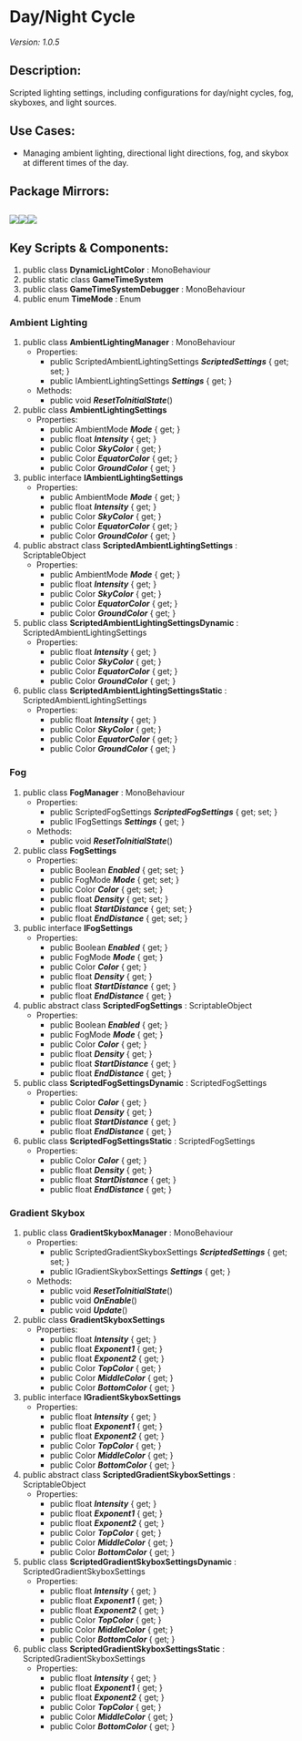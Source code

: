 # Day/Night Cycle
*Version: 1.0.5*
## Description: 
Scripted lighting settings, including configurations for day/night cycles, fog, skyboxes, and light sources.
## Use Cases: 
* Managing ambient lighting, directional light directions, fog, and skybox at different times of the day.
## Package Mirrors: 
[<img src='https://img.itch.zone/aW1nLzEzNzQ2ODk4LnBuZw==/original/Rv4m96.png'>](https://iron-mountain.itch.io/day-night-cycle)[<img src='https://img.itch.zone/aW1nLzEzNzQ2ODkyLnBuZw==/original/Fq0ORM.png'>](https://www.npmjs.com/package/com.iron-mountain.day-night-cycle)[<img src='https://img.itch.zone/aW1nLzEzNzQ2ODg3LnBuZw==/original/npRUfq.png'>](https://github.com/Iron-Mountain-Software/day-night-cycle)
---
## Key Scripts & Components: 
1. public class **DynamicLightColor** : MonoBehaviour
1. public static class **GameTimeSystem**
1. public class **GameTimeSystemDebugger** : MonoBehaviour
1. public enum **TimeMode** : Enum
### Ambient Lighting
1. public class **AmbientLightingManager** : MonoBehaviour
   * Properties: 
      * public ScriptedAmbientLightingSettings ***ScriptedSettings***  { get; set; }
      * public IAmbientLightingSettings ***Settings***  { get; }
   * Methods: 
      * public void ***ResetToInitialState***()
1. public class **AmbientLightingSettings**
   * Properties: 
      * public AmbientMode ***Mode***  { get; }
      * public float ***Intensity***  { get; }
      * public Color ***SkyColor***  { get; }
      * public Color ***EquatorColor***  { get; }
      * public Color ***GroundColor***  { get; }
1. public interface **IAmbientLightingSettings**
   * Properties: 
      * public AmbientMode ***Mode***  { get; }
      * public float ***Intensity***  { get; }
      * public Color ***SkyColor***  { get; }
      * public Color ***EquatorColor***  { get; }
      * public Color ***GroundColor***  { get; }
1. public abstract class **ScriptedAmbientLightingSettings** : ScriptableObject
   * Properties: 
      * public AmbientMode ***Mode***  { get; }
      * public float ***Intensity***  { get; }
      * public Color ***SkyColor***  { get; }
      * public Color ***EquatorColor***  { get; }
      * public Color ***GroundColor***  { get; }
1. public class **ScriptedAmbientLightingSettingsDynamic** : ScriptedAmbientLightingSettings
   * Properties: 
      * public float ***Intensity***  { get; }
      * public Color ***SkyColor***  { get; }
      * public Color ***EquatorColor***  { get; }
      * public Color ***GroundColor***  { get; }
1. public class **ScriptedAmbientLightingSettingsStatic** : ScriptedAmbientLightingSettings
   * Properties: 
      * public float ***Intensity***  { get; }
      * public Color ***SkyColor***  { get; }
      * public Color ***EquatorColor***  { get; }
      * public Color ***GroundColor***  { get; }
### Fog
1. public class **FogManager** : MonoBehaviour
   * Properties: 
      * public ScriptedFogSettings ***ScriptedFogSettings***  { get; set; }
      * public IFogSettings ***Settings***  { get; }
   * Methods: 
      * public void ***ResetToInitialState***()
1. public class **FogSettings**
   * Properties: 
      * public Boolean ***Enabled***  { get; set; }
      * public FogMode ***Mode***  { get; set; }
      * public Color ***Color***  { get; set; }
      * public float ***Density***  { get; set; }
      * public float ***StartDistance***  { get; set; }
      * public float ***EndDistance***  { get; set; }
1. public interface **IFogSettings**
   * Properties: 
      * public Boolean ***Enabled***  { get; }
      * public FogMode ***Mode***  { get; }
      * public Color ***Color***  { get; }
      * public float ***Density***  { get; }
      * public float ***StartDistance***  { get; }
      * public float ***EndDistance***  { get; }
1. public abstract class **ScriptedFogSettings** : ScriptableObject
   * Properties: 
      * public Boolean ***Enabled***  { get; }
      * public FogMode ***Mode***  { get; }
      * public Color ***Color***  { get; }
      * public float ***Density***  { get; }
      * public float ***StartDistance***  { get; }
      * public float ***EndDistance***  { get; }
1. public class **ScriptedFogSettingsDynamic** : ScriptedFogSettings
   * Properties: 
      * public Color ***Color***  { get; }
      * public float ***Density***  { get; }
      * public float ***StartDistance***  { get; }
      * public float ***EndDistance***  { get; }
1. public class **ScriptedFogSettingsStatic** : ScriptedFogSettings
   * Properties: 
      * public Color ***Color***  { get; }
      * public float ***Density***  { get; }
      * public float ***StartDistance***  { get; }
      * public float ***EndDistance***  { get; }
### Gradient Skybox
1. public class **GradientSkyboxManager** : MonoBehaviour
   * Properties: 
      * public ScriptedGradientSkyboxSettings ***ScriptedSettings***  { get; set; }
      * public IGradientSkyboxSettings ***Settings***  { get; }
   * Methods: 
      * public void ***ResetToInitialState***()
      * public void ***OnEnable***()
      * public void ***Update***()
1. public class **GradientSkyboxSettings**
   * Properties: 
      * public float ***Intensity***  { get; }
      * public float ***Exponent1***  { get; }
      * public float ***Exponent2***  { get; }
      * public Color ***TopColor***  { get; }
      * public Color ***MiddleColor***  { get; }
      * public Color ***BottomColor***  { get; }
1. public interface **IGradientSkyboxSettings**
   * Properties: 
      * public float ***Intensity***  { get; }
      * public float ***Exponent1***  { get; }
      * public float ***Exponent2***  { get; }
      * public Color ***TopColor***  { get; }
      * public Color ***MiddleColor***  { get; }
      * public Color ***BottomColor***  { get; }
1. public abstract class **ScriptedGradientSkyboxSettings** : ScriptableObject
   * Properties: 
      * public float ***Intensity***  { get; }
      * public float ***Exponent1***  { get; }
      * public float ***Exponent2***  { get; }
      * public Color ***TopColor***  { get; }
      * public Color ***MiddleColor***  { get; }
      * public Color ***BottomColor***  { get; }
1. public class **ScriptedGradientSkyboxSettingsDynamic** : ScriptedGradientSkyboxSettings
   * Properties: 
      * public float ***Intensity***  { get; }
      * public float ***Exponent1***  { get; }
      * public float ***Exponent2***  { get; }
      * public Color ***TopColor***  { get; }
      * public Color ***MiddleColor***  { get; }
      * public Color ***BottomColor***  { get; }
1. public class **ScriptedGradientSkyboxSettingsStatic** : ScriptedGradientSkyboxSettings
   * Properties: 
      * public float ***Intensity***  { get; }
      * public float ***Exponent1***  { get; }
      * public float ***Exponent2***  { get; }
      * public Color ***TopColor***  { get; }
      * public Color ***MiddleColor***  { get; }
      * public Color ***BottomColor***  { get; }
